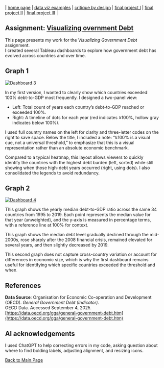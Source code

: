 | [home page](https://cmustudent.github.io/tswd-portfolio-templates/) | [data viz examples](dataviz-examples) | [critique by design](critique-by-design) | [final project I](final-project-part-one) | [final project II](final-project-part-two) | [final project III](final-project-part-three) |

## Assignment: [Visualizing overnment Debt](visualizing-government-debt)

This page presents my work for the *Visualizing Government Debt* assignment.  
I created several Tableau dashboards to explore how government debt has evolved across countries and over time.  

## Graph 1

<div class='tableauPlaceholder' id='viz1757094492546' style='position: relative'><noscript><a href='#'><img alt='Dashboard 3 ' src='https:&#47;&#47;public.tableau.com&#47;static&#47;images&#47;De&#47;Debt-toGDPRed-FlagbyCountryThisisavisualrepresentationnotanacademicclaim&#47;Dashboard3&#47;1_rss.png' style='border: none' /></a></noscript><object class='tableauViz'  style='display:none;'><param name='host_url' value='https%3A%2F%2Fpublic.tableau.com%2F' /> <param name='embed_code_version' value='3' /> <param name='site_root' value='' /><param name='name' value='Debt-toGDPRed-FlagbyCountryThisisavisualrepresentationnotanacademicclaim&#47;Dashboard3' /><param name='tabs' value='no' /><param name='toolbar' value='yes' /><param name='static_image' value='https:&#47;&#47;public.tableau.com&#47;static&#47;images&#47;De&#47;Debt-toGDPRed-FlagbyCountryThisisavisualrepresentationnotanacademicclaim&#47;Dashboard3&#47;1.png' /> <param name='animate_transition' value='yes' /><param name='display_static_image' value='yes' /><param name='display_spinner' value='yes' /><param name='display_overlay' value='yes' /><param name='display_count' value='yes' /><param name='language' value='zh-CN' /><param name='filter' value='publish=yes' /></object></div>                
<script type='text/javascript'>                    
  var divElement = document.getElementById('viz1757094492546');                    
  var vizElement = divElement.getElementsByTagName('object')[0];                    
  if ( divElement.offsetWidth > 800 ) { vizElement.style.width='1200px';vizElement.style.height='827px';} else if ( divElement.offsetWidth > 500 ) { vizElement.style.width='1200px';vizElement.style.height='827px';} else { vizElement.style.width='100%';vizElement.style.height='827px';}                     
  var scriptElement = document.createElement('script');                    
  scriptElement.src = 'https://public.tableau.com/javascripts/api/viz_v1.js';                    
  vizElement.parentNode.insertBefore(scriptElement, vizElement);                
</script>

In my first version, I wanted to clearly show which countries exceeded 100% debt-to-GDP most frequently. I designed a two-panel view:

- Left: Total count of years each country’s debt-to-GDP reached or exceeded 100%.
- Right: A timeline of dots for each year (red indicates ≥100%, hollow gray indicates below 100%).

I used full country names on the left for clarity and three-letter codes on the right to save space. Below the title, I included a note: “≥100% is a visual cue, not a universal threshold,” to emphasize that this is a visual representation rather than an absolute economic benchmark.

Compared to a typical heatmap, this layout allows viewers to quickly identify the countries with the highest debt burden (left, sorted) while still showing when those high-debt years occurred (right, using dots). I also consolidated the legends to avoid redundancy.

 

## Graph 2

<div class='tableauPlaceholder' id='viz1757128120347' style='position: relative'><noscript><a href='#'><img alt='Dashboard 4 ' src='https:&#47;&#47;public.tableau.com&#47;static&#47;images&#47;De&#47;Debt-to-GDPAcross34Countries19952019DistributionsMedianTrend&#47;Dashboard4&#47;1_rss.png' style='border: none' /></a></noscript><object class='tableauViz'  style='display:none;'><param name='host_url' value='https%3A%2F%2Fpublic.tableau.com%2F' /> <param name='embed_code_version' value='3' /> <param name='site_root' value='' /><param name='name' value='Debt-to-GDPAcross34Countries19952019DistributionsMedianTrend&#47;Dashboard4' /><param name='tabs' value='no' /><param name='toolbar' value='yes' /><param name='static_image' value='https:&#47;&#47;public.tableau.com&#47;static&#47;images&#47;De&#47;Debt-to-GDPAcross34Countries19952019DistributionsMedianTrend&#47;Dashboard4&#47;1.png' /> <param name='animate_transition' value='yes' /><param name='display_static_image' value='yes' /><param name='display_spinner' value='yes' /><param name='display_overlay' value='yes' /><param name='display_count' value='yes' /><param name='language' value='zh-CN' /><param name='filter' value='publish=yes' /></object></div>                
<script type='text/javascript'>                    
  var divElement = document.getElementById('viz1757128120347');                    
  var vizElement = divElement.getElementsByTagName('object')[0];                    
  if ( divElement.offsetWidth > 800 ) { vizElement.style.width='1200px';vizElement.style.height='1127px';} else if ( divElement.offsetWidth > 500 ) { vizElement.style.width='1200px';vizElement.style.height='1127px';} else { vizElement.style.width='100%';vizElement.style.height='727px';}                     
  var scriptElement = document.createElement('script');                    
  scriptElement.src = 'https://public.tableau.com/javascripts/api/viz_v1.js';                    
  vizElement.parentNode.insertBefore(scriptElement, vizElement);                
</script>

This graph shows the yearly median debt-to-GDP ratio across the same 34 countries from 1995 to 2019. Each point represents the median value for that year (unweighted), and the y-axis is measured in percentage terms, with a reference line at 100% for context.

This graph shows the median debt level gradually declined through the mid-2000s, rose sharply after the 2008 financial crisis, remained elevated for several years, and then slightly decreased by 2019.

This second graph does not capture cross-country variation or account for differences in economic size, which is why the first dashboard remains useful for identifying which specific countries exceeded the threshold and when.


## References
**Data Source**: Organisation for Economic Co-operation and Development (OECD). *General Government Debt (Indicator)*.  
OECD Data. Accessed September 4, 2025.  
[https://data.oecd.org/gga/general-government-debt.htm](https://data.oecd.org/gga/general-government-debt.htm)


## AI acknowledgements
I used ChatGPT to help correcting errors in my code, asking question about where to find bolding labels, adjusting alignment, and resizing icons.

[Back to Main Page](README.md)
